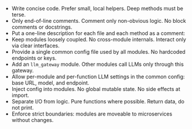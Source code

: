 - Write concise code. Prefer small, local helpers. Deep methods must be terse.
- Only end-of-line comments. Comment only non-obvious logic. No block comments or docstrings.
- Put a one-line description for each file and each method as a comment:
- Keep modules loosely coupled. No cross-module internals. Interact only via clear interfaces.
- Provide a single common config file used by all modules. No hardcoded endpoints or keys.
- Add an `llm_gateway` module. Other modules call LLMs only through this gateway.
- Allow per-module and per-function LLM settings in the common config: base URL, model, and endpoint.
- Inject config into modules. No global mutable state. No side effects at import.
- Separate I/O from logic. Pure functions where possible. Return data, do not print.
- Enforce strict boundaries: modules are moveable to microservices without changes.
